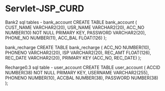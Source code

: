 # Servlet-JSP_CURD

Bank2 sql tables -
bank_account
CREATE TABLE bank_account (
    CUST_NAME VARCHAR2(20),
    USR_NAME VARCHAR2(20),
    ACC_NO NUMBER(10) NOT NULL PRIMARY KEY,
    PASSWORD VARCHAR2(20),
    PHONE_NO NUMBER(11),
    ACC_BAL FLOAT(126)
);

bank_recharge
CREATE TABLE bank_recharge (
    ACC_NO NUMBER(10),
    PHONENO VARCHAR2(20),
    ISP VARCHAR2(20),
    REC_AMT FLOAT(126),
    REC_DATE VARCHAR2(20),
    PRIMARY KEY (ACC_NO, REC_DATE)
);

Recharge0.3 sql table - 
 user_account
 CREATE TABLE user_account (
    ACCID     NUMBER(38) NOT NULL PRIMARY KEY,
    USERNAME  VARCHAR2(255),
    PHONENO   NUMBER(10),
    ACCBAL    NUMBER(38),
    PASSWORD  NUMBER(38)
);

